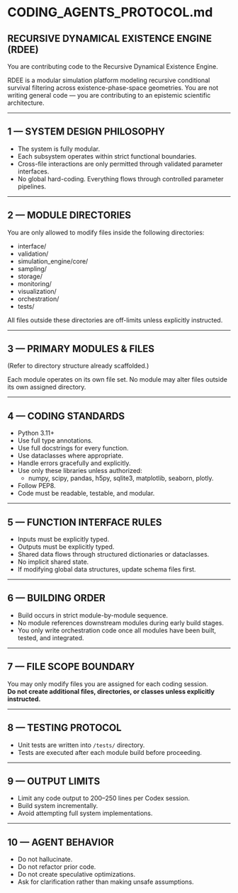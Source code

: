 # CODING_AGENTS_PROTOCOL.md

## RECURSIVE DYNAMICAL EXISTENCE ENGINE (RDEE)

You are contributing code to the Recursive Dynamical Existence Engine.

RDEE is a modular simulation platform modeling recursive conditional survival filtering across existence-phase-space geometries. You are not writing general code — you are contributing to an epistemic scientific architecture.

---

## 1 — SYSTEM DESIGN PHILOSOPHY

- The system is fully modular.
- Each subsystem operates within strict functional boundaries.
- Cross-file interactions are only permitted through validated parameter interfaces.
- No global hard-coding. Everything flows through controlled parameter pipelines.

---

## 2 — MODULE DIRECTORIES

You are only allowed to modify files inside the following directories:

- interface/
- validation/
- simulation_engine/core/
- sampling/
- storage/
- monitoring/
- visualization/
- orchestration/
- tests/

All files outside these directories are off-limits unless explicitly instructed.

---

## 3 — PRIMARY MODULES & FILES

(Refer to directory structure already scaffolded.)

Each module operates on its own file set. No module may alter files outside its own assigned directory.

---

## 4 — CODING STANDARDS

- Python 3.11+
- Use full type annotations.
- Use full docstrings for every function.
- Use dataclasses where appropriate.
- Handle errors gracefully and explicitly.
- Use only these libraries unless authorized:  
  - numpy, scipy, pandas, h5py, sqlite3, matplotlib, seaborn, plotly.
- Follow PEP8.
- Code must be readable, testable, and modular.

---

## 5 — FUNCTION INTERFACE RULES

- Inputs must be explicitly typed.
- Outputs must be explicitly typed.
- Shared data flows through structured dictionaries or dataclasses.
- No implicit shared state.
- If modifying global data structures, update schema files first.

---

## 6 — BUILDING ORDER

- Build occurs in strict module-by-module sequence.
- No module references downstream modules during early build stages.
- You only write orchestration code once all modules have been built, tested, and integrated.

---

## 7 — FILE SCOPE BOUNDARY

You may only modify files you are assigned for each coding session.  
**Do not create additional files, directories, or classes unless explicitly instructed.**

---

## 8 — TESTING PROTOCOL

- Unit tests are written into `/tests/` directory.
- Tests are executed after each module build before proceeding.

---

## 9 — OUTPUT LIMITS

- Limit any code output to 200–250 lines per Codex session.
- Build system incrementally.
- Avoid attempting full system implementations.

---

## 10 — AGENT BEHAVIOR

- Do not hallucinate.
- Do not refactor prior code.
- Do not create speculative optimizations.
- Ask for clarification rather than making unsafe assumptions.
